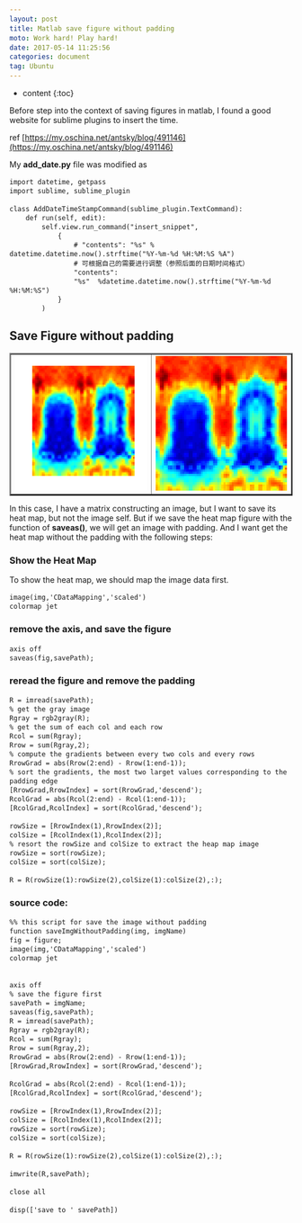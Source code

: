 ```yaml
---
layout: post
title: Matlab save figure without padding
moto: Work hard! Play hard!
date: 2017-05-14 11:25:56
categories: document
tag: Ubuntu
---
```


* content
{:toc}


Before step into the context of saving figures in matlab, I found a good website for sublime plugins to insert the time.

ref [https://my.oschina.net/antsky/blog/491146](https://my.oschina.net/antsky/blog/491146)

My **add_date.py** file was modified as

```
import datetime, getpass
import sublime, sublime_plugin

class AddDateTimeStampCommand(sublime_plugin.TextCommand):
    def run(self, edit):
        self.view.run_command("insert_snippet",
            {
                # "contents": "%s" % datetime.datetime.now().strftime("%Y-%m-%d %H:%M:%S %A")
                # 可根据自己的需要进行调整（参照后面的日期时间格式）
                "contents": 
                "%s"  %datetime.datetime.now().strftime("%Y-%m-%d %H:%M:%S")
            }
        )
```

## Save Figure without padding

<table border="2" align="center">
<tr>
<td align="center">
<img src="/assets/matlab/car_0001_padding.png"  alt="heat map with padding" width="320" height="240"/>
</td>
<td align="center">
<img src="/assets/matlab/car_0001.png"  alt="heat map without padding" width="320" height="240"/>
</td>
</tr>
</table>


In this case, I have a matrix constructing an image, but I want to save its heat map, but not the
image self. But if we save the heat map figure with the function of **saveas()**, we will get an image
with padding. And I want get the heat map without the padding with the following steps:

### Show the Heat Map

To show the heat map, we should map the image data first.
```
image(img,'CDataMapping','scaled')
colormap jet
```

### remove the axis, and save the figure
	
```
axis off
saveas(fig,savePath);
```

### reread the figure and remove the padding

```
R = imread(savePath);
% get the gray image
Rgray = rgb2gray(R);
% get the sum of each col and each row
Rcol = sum(Rgray);
Rrow = sum(Rgray,2);
% compute the gradients between every two cols and every rows
RrowGrad = abs(Rrow(2:end) - Rrow(1:end-1));
% sort the gradients, the most two larget values corresponding to the padding edge
[RrowGrad,RrowIndex] = sort(RrowGrad,'descend');
RcolGrad = abs(Rcol(2:end) - Rcol(1:end-1));
[RcolGrad,RcolIndex] = sort(RcolGrad,'descend');

rowSize = [RrowIndex(1),RrowIndex(2)];
colSize = [RcolIndex(1),RcolIndex(2)];
% resort the rowSize and colSize to extract the heap map image
rowSize = sort(rowSize);
colSize = sort(colSize);

R = R(rowSize(1):rowSize(2),colSize(1):colSize(2),:);
```


### source code:
```
%% this script for save the image without padding
function saveImgWithoutPadding(img, imgName)
fig = figure;
image(img,'CDataMapping','scaled')
colormap jet


axis off
% save the figure first
savePath = imgName;
saveas(fig,savePath);
R = imread(savePath);
Rgray = rgb2gray(R);
Rcol = sum(Rgray);
Rrow = sum(Rgray,2);
RrowGrad = abs(Rrow(2:end) - Rrow(1:end-1));
[RrowGrad,RrowIndex] = sort(RrowGrad,'descend');

RcolGrad = abs(Rcol(2:end) - Rcol(1:end-1));
[RcolGrad,RcolIndex] = sort(RcolGrad,'descend');

rowSize = [RrowIndex(1),RrowIndex(2)];
colSize = [RcolIndex(1),RcolIndex(2)];
rowSize = sort(rowSize);
colSize = sort(colSize);

R = R(rowSize(1):rowSize(2),colSize(1):colSize(2),:);

imwrite(R,savePath);

close all

disp(['save to ' savePath])
```



